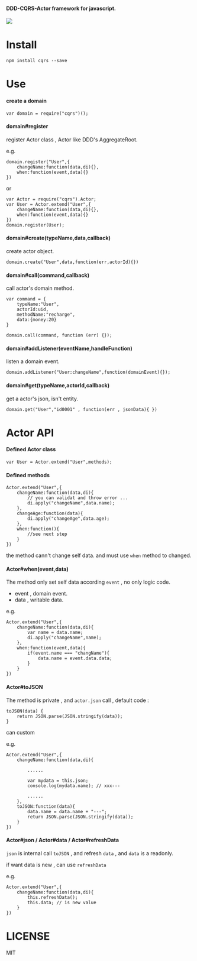 #### DDD-CQRS-Actor framework for javascript.


![](https://raw.githubusercontent.com/leogiese/cqrs/master/img.png)

Install
=======

    npm install cqrs --save

Use
===

#### create a domain

    var domain = require("cqrs")();

#### domain#register

register Actor class , Actor like DDD's AggregateRoot.

e.g.

    domain.register("User",{
        changeName:function(data,di){},
        when:function(event,data){}
    })

or


    var Actor = require("cqrs").Actor;
    var User = Actor.extend("User",{
        changeName:function(data,di){},
        when:function(event,data){}
    })
    domain.register(User);



#### domain#create(typeName,data,callback)

create actor object.

    domain.create("User",data,function(err,actorId){})

#### domain#call(command,callback)

call actor's domain method.

    var command = {
        typeName:"User",
        actorId:uid,
        methodName:"recharge",
        data:{money:20}
    }

    domain.call(command, function (err) {});


#### domain#addListener(eventName,handleFunction)

listen a domain event.

    domain.addListener("User:changeName",function(domainEvent){});

#### domain#get(typeName,actorId,callback)

get a actor's json, isn't entity.

    domain.get("User","id0001" , function(err , jsonData){ })

Actor API
=========

#### Defined Actor class

    var User = Actor.extend("User",methods);


#### Defined methods

    Actor.extend("User",{
        changeName:function(data,di){
            // you can validat and throw error ...
            di.apply("changeName",data.name);
        },
        changeAge:function(data){
            di.apply("changeAge",data.age);
        },
        when:function(){
            //see next step
        }
    })

the method cann't change self data. and must use `when` method to changed.

#### Actor#when(event,data)

The method only set self data according `event` , no only logic code.

+ event , domain event.
+ data , writable data.

e.g.

    Actor.extend("User",{
        changeName:function(data,di){
            var name = data.name;
            di.apply("changeName",name);
        },
        when:function(event,data){
            if(event.name === "changName"){
                data.name = event.data.data;
            }
        }
    })

#### Actor#toJSON

The method is private , and `actor.json` call ,  default code :

    toJSON(data) {
        return JSON.parse(JSON.stringify(data));
    }

can custom

e.g.

    Actor.extend("User",{
        changeName:function(data,di){

            ......

            var mydata = this.json;
            console.log(mydata.name); // xxx---

            ......
        },
        toJSON:function(data){
            data.name = data.name + "---";
            return JSON.parse(JSON.stringify(data));
        }
    })

#### Actor#json / Actor#data / Actor#refreshData

`json` is internal call `toJSON` , and refresh `data` , and  `data` is a readonly.

if want data is new , can use  `refreshData`

e.g.


    Actor.extend("User",{
        changeName:function(data,di){
            this.refreshData();
            this.data; // is new value
        }
    })



LICENSE
=======
MIT